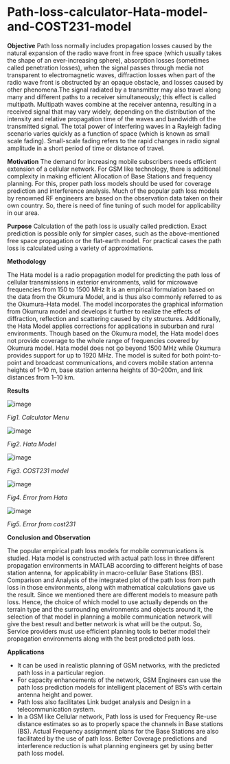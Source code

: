 # Path-loss-calculator-Hata-model-and-COST231-model

**Objective**
Path loss normally includes propagation losses caused by the natural expansion of the radio wave front in free space (which usually takes the shape of an ever-increasing sphere), absorption losses (sometimes called penetration losses), when the signal passes through media not transparent to electromagnetic waves, diffraction losses when part of the radio wave front is obstructed by an opaque obstacle, and losses caused by other phenomena.The signal radiated by a transmitter may also travel along many and different paths to a receiver simultaneously; this effect is called multipath. Multipath waves combine at the receiver antenna, resulting in a received signal that may vary widely, depending on the distribution of the intensity and relative propagation time of the waves and bandwidth of the transmitted signal. The total power of interfering waves in a Rayleigh fading scenario varies quickly as a function of space (which is known as small scale fading). Small-scale fading refers to the rapid changes in radio signal amplitude in a short period of time or distance of travel.

**Motivation**
The demand for increasing mobile subscribers needs efficient extension of a cellular network. For GSM like technology, there is additional complexity in making efficient Allocation of Base Stations and frequency planning. For this, proper path loss models should be used for coverage prediction and interference analysis. Much of the popular path loss models by renowned RF engineers are based on the observation data taken on their own country. So, there is need of fine tuning of such model for applicability in our area. 

**Purpose**
Calculation of the path loss is usually called prediction. Exact prediction is possible only for simpler cases, such as the above-mentioned free space propagation or the flat-earth model. For practical cases the path loss is calculated using a variety of approximations.

**Methodology** 

The Hata model is a radio propagation model for predicting the path loss of cellular transmissions in exterior environments, valid for microwave frequencies from 150 to 1500 MHz It is an empirical formulation based on the data from the Okumura Model, and is thus also commonly referred to as the Okumura–Hata model.
The model incorporates the graphical information from Okumura model and develops it further to realize the effects of diffraction, reflection and scattering caused by city structures. Additionally, the Hata Model applies corrections for applications in suburban and rural environments.
Though based on the Okumura model, the Hata model does not provide coverage to the whole range of frequencies covered by Okumura model. Hata model does not go beyond 1500 MHz while Okumura provides support for up to 1920 MHz. 
The model is suited for both point-to-point and broadcast communications, and covers mobile station antenna heights of 1–10 m, base station antenna heights of 30–200m, and link distances from 1–10 km.

**Results**

![image](https://user-images.githubusercontent.com/37892206/172357733-197b1110-e1d6-4275-bbf7-381bf54df71b.png)

_Fig1. Calculator Menu_ 					

![image](https://user-images.githubusercontent.com/37892206/172357713-c7f70c14-f030-450f-b879-d244f9ce5b3d.png)

_Fig2. Hata Model_

![image](https://user-images.githubusercontent.com/37892206/172357577-ef03dccc-1c8d-4489-b6e8-5fe7f57d2660.png)

_Fig3. COST231 model_

![image](https://user-images.githubusercontent.com/37892206/172357641-eba8d597-b74b-47fe-a843-bd25efdb8fdd.png)

_Fig4. Error from Hata_

![image](https://user-images.githubusercontent.com/37892206/172357672-39989a98-2d44-4b1a-87f5-5f8f3f1aacd8.png)

_Fig5. Error from cost231_

**Conclusion and Observation**

The popular empirical path loss models for mobile communications is studied. Hata model is constructed with actual path loss in three different propagation environments in MATLAB according to different heights of base station antenna, for applicability in macro-cellular Base Stations (BS). 
Comparison and Analysis of the integrated plot of the path loss from path loss in those environments, along with mathematical calculations gave us the result.
Since we mentioned there are different models to measure path loss. Hence, the choice of which model to use actually depends on the terrain type and the surrounding environments and objects around it, the selection of that model in planning a mobile communication network will give the best result and better network is what will be the output. 
So, Service providers must use efficient planning tools to better model their propagation environments along with the best predicted path loss. 

**Applications**

-	It can be used in realistic planning of GSM networks, with the predicted path loss in a particular region. 
-	For capacity enhancements of the network, GSM Engineers can use the path loss prediction models for intelligent placement of BS’s with certain antenna height and power. 
-	Path loss also facilitates Link budget analysis and Design in a telecommunication system.
-	In a GSM like Cellular network, Path loss is used for Frequency Re-use distance estimates so as to properly space the channels in Base stations (BS). Actual Frequency assignment plans for the Base Stations are also facilitated by the use of path loss. Better Coverage predictions and interference reduction is what planning engineers get by using better path loss model.





